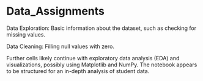 # Data_Assignments
Data Exploration: Basic information about the dataset, such as checking for missing values.

Data Cleaning: Filling null values with zero.

Further cells likely continue with exploratory data analysis (EDA) and visualizations, possibly using Matplotlib and NumPy. The notebook appears to be structured for an in-depth analysis of student data.
